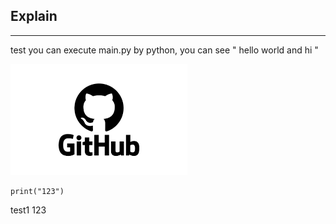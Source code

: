 ## Explain
---
test
you can execute main.py by python, you can see " hello world and hi "

![github picture](gibhub.png)

```
print("123")
```
test1
123
